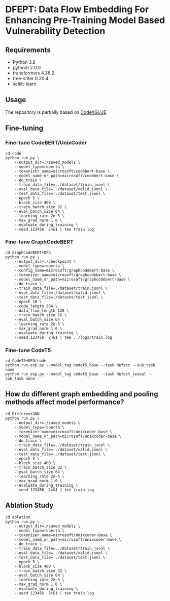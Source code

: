 # DFEPT: Data Flow Embedding For Enhancing Pre-Training Model Based Vulnerability Detection

## Requirements
- Python 3.8
- pytorch 2.0.0
- transformers 4.36.2
- tree-sitter 0.20.4
- scikit-learn

## Usage

The repository is partially based on [CodeXGLUE](https://github.com/microsoft/CodeXGLUE/tree/main/Code-Code/Defect-detection).

## Fine-tuning

### Fine-tune CodeBERT/UnixCoder

```shell
cd code
python run.py \
    --output_dir=./saved_models \
    --model_type=roberta \
    --tokenizer_name=microsoft/codebert-base \
    --model_name_or_path=microsoft/codebert-base \
    --do_train \
    --train_data_file=../dataset/train.jsonl \
    --eval_data_file=../dataset/valid.jsonl \
    --test_data_file=../dataset/test.jsonl \
    --epoch 5 \
    --block_size 400 \
    --train_batch_size 32 \
    --eval_batch_size 64 \
    --learning_rate 2e-5 \
    --max_grad_norm 1.0 \
    --evaluate_during_training \
    --seed 123456  2>&1 | tee train.log
```

### Fine-tune GraphCodeBERT
```shell
cd GraphCodeBERT+DFG
python run.py \
    --output_dir=./checkpoint \
    --model_type=roberta \
    --config_name=microsoft/graphcodebert-base \
    --tokenizer_name=microsoft/graphcodebert-base \
    --model_name_or_path=microsoft/graphcodebert-base \
    --do_train \
    --train_data_file=./dataset/train.jsonl \
    --eval_data_file=./dataset/valid.jsonl \
    --test_data_file=./dataset/test.jsonl \
    --epoch 10 \
    --code_length 384 \
    --data_flow_length 128 \
    --train_batch_size 16 \
    --eval_batch_size 64 \
    --learning_rate 2e-5 \
    --max_grad_norm 1.0 \
    --evaluate_during_training \
    --seed 123456  2>&1 | tee ../logs/train.log
```
### Fine-tune CodeT5
```shell
cd CodeT5+DFG/code
python run_exp.py --model_tag codet5_base --task defect --sub_task none
python run_exp.py --model_tag codet5_base --task defect_reveal --sub_task none
```
## How do different graph embedding and pooling methods affect model performance?

```shell
cd DifferentGNN
python run.py \
    --output_dir=./saved_models \
    --model_type=roberta \
    --tokenizer_name=microsoft/unixcoder-base \
    --model_name_or_path=microsoft/unixcoder-base \
    --do_train \
    --train_data_file=../dataset/train.jsonl \
    --eval_data_file=../dataset/valid.jsonl \
    --test_data_file=../dataset/test.jsonl \
    --epoch 5 \
    --block_size 400 \
    --train_batch_size 32 \
    --eval_batch_size 64 \
    --learning_rate 2e-5 \
    --max_grad_norm 1.0 \
    --evaluate_during_training \
    --seed 123456  2>&1 | tee train.log
```

## Ablation Study
```shell
cd ablation
python run.py \
    --output_dir=./saved_models \
    --model_type=roberta \
    --tokenizer_name=microsoft/unixcoder-base \
    --model_name_or_path=microsoft/unixcoder-base \
    --do_train \
    --train_data_file=../dataset/train.jsonl \
    --eval_data_file=../dataset/valid.jsonl \
    --test_data_file=../dataset/test.jsonl \
    --epoch 5 \
    --block_size 400 \
    --train_batch_size 32 \
    --eval_batch_size 64 \
    --learning_rate 2e-5 \
    --max_grad_norm 1.0 \
    --evaluate_during_training \
    --seed 123456  2>&1 | tee train.log
```

